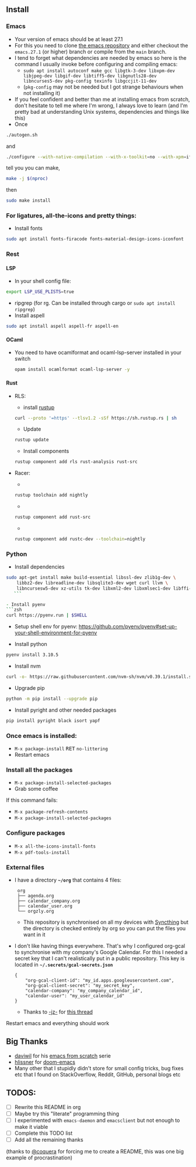 ## Install

### Emacs

 - Your version of emacs should be at least 27.1
 - For this you need to clone [the emacs repository](https://github.com/emacs-mirror/emacs) and either checkout the `emacs.27.1` (or higher) branch or compile from the `main` branch.
 - I tend to forget what dependencies are needed by emacs so here is the command I usually invoke before configuring and compiling emacs:
   - `sudo apt install autoconf make gcc libgtk-3-dev libxpm-dev libjpeg-dev libgif-dev libtiff5-dev libgnutls28-dev libncurses5-dev pkg-config texinfo libgccjit-11-dev`
   - (`pkg-config` may not be needed but I got strange behaviours when not installing it)
 - If you feel confident and better than me at installing emacs from scratch, don't hesitate to tell me where I'm wrong, I always love to learn (and I'm pretty bad at understanding Unix systems, dependencies and things like this)
 - Once
 ```zsh
 ./autogen.sh
 ```
 and
  ```zsh
 ./configure --with-native-compilation --with-x-toolkit=no --with-xpm=ifavailable --with-jpeg=ifavailable --with-json=ifavailable --with-png=ifavailable --with-gif=ifavailable --with-tiff=ifavailable
 ```
 tell you you can make,
 ```zsh
 make -j $(nproc)
 ```
 then
 ```zsh
 sudo make install
 ```


### For ligatures, all-the-icons and pretty things:

 - Install fonts
 ```zsh
 sudo apt install fonts-firacode fonts-material-design-icons-iconfont
 ```

### Rest

#### LSP

 - In your shell config file:
 ```zsh
 export LSP_USE_PLISTS=true
 ```
 - ripgrep (for rg. Can be installed through cargo or `sudo apt install ripgrep`)
 - Install aspell
 ```zsh
 sudo apt install aspell aspell-fr aspell-en
 ```

#### OCaml

- You need to have ocamlformat and ocaml-lsp-server installed in your switch
    ```zsh
    opam install ocamlformat ocaml-lsp-server -y
    ```

#### Rust
 - RLS:
   - install [rustup](http://rustup.rs/)
   ```zsh
   curl --proto '=https' --tlsv1.2 -sSf https://sh.rustup.rs | sh
   ```
   - Update
   ```zsh
   rustup update
   ```
   - Install components
   ```zsh
   rustup component add rls rust-analysis rust-src
   ```
 - Racer:

   -
   ```zsh
   rustup toolchain add nightly
   ```
   -
   ```zsh
   rustup component add rust-src
   ```
   -
   ```zsh
   rustup component add rustc-dev --toolchain=nightly
   ```

### Python

   - Install dependencies
   ```zsh
   sudo apt-get install make build-essential libssl-dev zlib1g-dev \
       libbz2-dev libreadline-dev libsqlite3-dev wget curl llvm \
       libncursesw5-dev xz-utils tk-dev libxml2-dev libxmlsec1-dev libffi-dev liblzma-dev
      ```

   - Install pyenv
   ```zsh
   curl https://pyenv.run | $SHELL
   ```

   - Setup shell env for pyenv: https://github.com/pyenv/pyenv#set-up-your-shell-environment-for-pyenv

   - Install python
   ```zsh
   pyenv install 3.10.5
   ```

   - Install nvm
   ```zsh
   curl -o- https://raw.githubusercontent.com/nvm-sh/nvm/v0.39.1/install.sh | $SHELL
   ```

   - Upgrade pip
   ```zsh
   python -m pip install --upgrade pip
   ```

   - Install pyright and other needed packages
   ```zsh
   pip install pyright black isort yapf
   ```


### Once emacs is installed:

 - `M-x package-install` <kbd>RET</kbd> `no-littering`
 - Restart emacs

### Install all the packages

 - `M-x package-install-selected-packages`
 - Grab some coffee

If this command fails:

 - `M-x package-refresh-contents`
 - `M-x package-install-selected-packages`

### Configure packages

 - `M-x all-the-icons-install-fonts`
 - `M-x pdf-tools-install`

### External files

 - I have a directory **`~/org`** that contains 4 files:

        org
        ├── agenda.org
        ├── calendar_company.org
        ├── calendar_user.org
        └── orgzly.org

    - This repository is synchronised on all my devices with [Syncthing](https://syncthing.net/) but the directory is checked entirely by org so you can put the files you want in it
  - I don't like having things everywhere. That's why I configured org-gcal to synchronise with my company's Google Calendar. For this I needed a secret key that I can't realistically put in a public repository. This key is located in **`~/.secrets/gcal-secrets.json`**

        {
            "org-gcal-client-id": "my_id.apps.googleusercontent.com",
            "org-gcal-client-secret": "my_secret_key",
            "calendar-company": "my_company_calendar_id",
            "calendar-user": "my_user_calendar_id"
        }

    - Thanks to [-jz-](https://www.reddit.com/user/-jz-/) for [this thread](https://www.reddit.com/r/emacs/comments/d1ehpy/security_tip_if_you_push_initel_to_a_public_repo/)

Restart emacs and everything should work

## Big Thanks

 - [daviwil](https://github.com/daviwil) for his [emacs from scratch](https://github.com/daviwil/emacs-from-scratch) serie
 - [hlissner](https://github.com/hlissner) for [doom-emacs](https://github.com/hlissner/doom-emacs/)
 - Many other that I stupidly didn't store for small config tricks, bug fixes etc that I found on StackOverflow, Reddit, GitHub, personal blogs etc

## TODOS:
 - [ ] Rewrite this README in org
 - [ ] Maybe try this "literate" programming thing
 - [ ] I experimented with `emacs-daemon` and `emacsclient` but not enough to make it viable
 - [ ] Complete this TODO list
 - [ ] Add all the remaining thanks

(thanks to [@coquera](https://github.com/coquera) for forcing me to create a README, this was one big example of procrastination)
